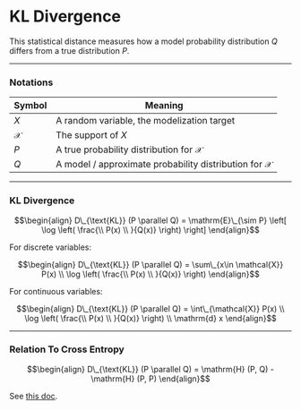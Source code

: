 # KL Divergence

This statistical distance measures how a model probability distribution $Q$ differs from a true distribution $P$.

---

### Notations

| Symbol                                                                    | Meaning                                                                           |
| ------------------------------------------------------------------------- | --------------------------------------------------------------------------------- |
| $X$                                                                       | A random variable, the modelization target                                        |
| $\mathcal{X}$                                                             | The support of $X$                                                                |
| $P$                                                                       | A true probability distribution for $\mathcal{X}$                                 |
| $Q$                                                                       | A model / approximate probability distribution for $\mathcal{X}$                  |

---

### KL Divergence

$$\begin{align}
D\_{\text{KL}} (P \parallel Q) = \mathrm{E}\_{\sim P} \left[ \log \left( \frac{\\ P(x) \\ }{Q(x)} \right) \right]
\end{align}$$

For discrete variables:

$$\begin{align}
D\_{\text{KL}} (P \parallel Q) = \sum\_{x\in \mathcal{X}} P(x) \\ \log \left( \frac{\\ P(x) \\ }{Q(x)} \right)
\end{align}$$

For continuous variables:

$$\begin{align}
D\_{\text{KL}} (P \parallel Q) = \int\_{\mathcal{X}} P(x)  \\ \log \left( \frac{\\ P(x) \\ }{Q(x)} \right) \\ \mathrm{d} x
\end{align}$$

---

### Relation To Cross Entropy

$$\begin{align}
D\_{\text{KL}} (P \parallel Q) = \mathrm{H} (P, Q) - \mathrm{H} (P, P)
\end{align}$$

See [this doc](./cross-entropy.md).
